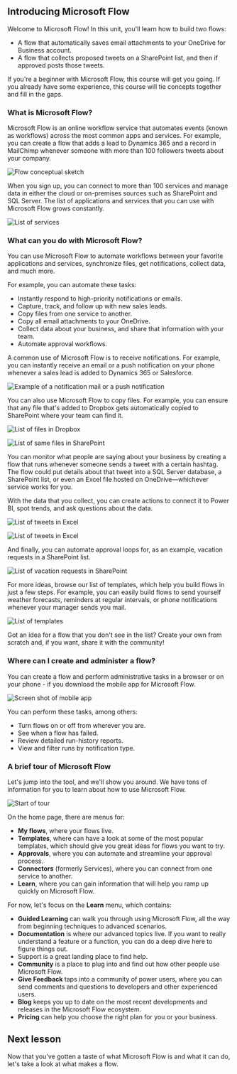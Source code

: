 ## Introducing Microsoft Flow
Welcome to Microsoft Flow! In this unit, you'll learn how to build two flows:
- A flow that automatically saves email attachments to your OneDrive for Business account.
- A flow that collects proposed tweets on a SharePoint list, and then if approved posts those tweets.

If you're a beginner with Microsoft Flow, this course will get you going. If you already have some experience, this course will tie concepts together and fill in the gaps.
### What is Microsoft Flow?
Microsoft Flow is an online workflow service that automates events (known as workflows) across the most common apps and services. For example, you can create a flow that adds a lead to Dynamics 365 and a record in MailChimp whenever someone with more than 100 followers tweets about your company.

![Flow conceptual sketch](../media/flow-conceptual.png)

When you sign up, you can connect to more than 100 services and manage data in either the cloud or on-premises sources such as SharePoint and SQL Server. The list of applications and services that you can use with Microsoft Flow grows constantly.

![List of services](../media/flow-services.png)

### What can you do with Microsoft Flow?
You can use Microsoft Flow to automate workflows between your favorite applications and services, synchronize files, get notifications, collect data, and much more. 

For example, you can automate these tasks:

* Instantly respond to high-priority notifications or emails.
* Capture, track, and follow up with new sales leads.
* Copy files from one service to another.
* Copy all email attachments to your OneDrive.
* Collect data about your business, and share that information with your team.
* Automate approval workflows.

A common use of Microsoft Flow is to receive notifications. For example, you can instantly receive an email or a push notification on your phone whenever a sales lead is added to Dynamics 365 or Salesforce.

![Example of a notification mail or a push notification](../media/sales-lead.png)

You can also use Microsoft Flow to copy files. For example, you can ensure that any file that's added to Dropbox gets automatically copied to SharePoint where your team can find it.

![List of files in Dropbox](../media/dropbox-files.png) 

![List of same files in SharePoint](../media/sharepoint-files.png) 

You can monitor what people are saying about your business by creating a flow that runs whenever someone sends a tweet with a certain hashtag. The flow could put details about that tweet into a SQL Server database, a SharePoint list, or even an Excel file hosted on OneDrive—whichever service works for you. 

With the data that you collect, you can create actions to connect it to Power BI, spot trends, and ask questions about the data.

![List of tweets in Excel](../media/tweets-to-excel.png)

![List of tweets in Excel](../media/excel-tweets.png)

And finally, you can automate approval loops for, as an example, vacation requests in a SharePoint list.

![List of vacation requests in SharePoint](../media/vacation-requests.png)

For more ideas, browse our list of templates, which help you build flows in just a few steps. For example, you can easily build flows to send yourself weather forecasts, reminders at regular intervals, or phone notifications whenever your manager sends you mail.

![List of templates](../media/templates-you-might-use.png)

Got an idea for a flow that you don't see in the list? Create your own from scratch and, if you want, share it with the community!

### Where can I create and administer a flow?
You can create a flow and perform administrative tasks in a browser or on your phone - if you download the mobile app for Microsoft Flow.

![Screen shot of mobile app](../media/screen-mobile-app.png)  

You can perform these tasks, among others:

* Turn flows on or off from wherever you are.
* See when a flow has failed.
* Review detailed run-history reports.
* View and filter runs by notification type.

### A brief tour of Microsoft Flow
Let's jump into the tool, and we'll show you around. We have tons of information for you to learn about how to use Microsoft Flow.

![Start of tour](../media/start-of-tour.png)

On the home page, there are menus for:

* **My flows**, where your flows live.
* **Templates**, where can have a look at some of the most popular templates, which should give you great ideas for flows you want to try.
* **Approvals**, where you can automate and streamline your approval process.
* **Connectors** (formerly Services), where you can connect from one service to another.
* **Learn**, where you can gain information that will help you ramp up quickly on Microsoft Flow.

For now, let's focus on the **Learn** menu, which contains:

* **Guided Learning** can walk you through using Microsoft Flow, all the way from beginning techniques to advanced scenarios.
* **Documentation** is where our advanced topics live. If you want to really understand a feature or a function, you can do a deep dive here to figure things out.
* Support is a great landing place to find help.
* **Community** is a place to plug into and find out how other people use Microsoft Flow.
* **Give Feedback** taps into a community of power users, where you can send comments and questions to developers and other experienced users.
* **Blog** keeps you up to date on the most recent developments and releases in the Microsoft Flow ecosystem.
* **Pricing** can help you choose the right plan for you or your business.
## Next lesson
Now that you've gotten a taste of what Microsoft Flow is and what it can do, let's take a look at what makes a flow.